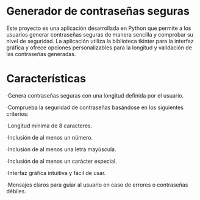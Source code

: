 # Generador de contraseñas seguras

Este proyecto es una aplicación desarrollada en Python que permite a los usuarios generar contraseñas seguras de manera sencilla y comprobar su nivel de seguridad. La aplicación utiliza la biblioteca tkinter para la interfaz gráfica y ofrece opciones personalizables para la longitud y validación de las contraseñas generadas.

# Características

·Genera contraseñas seguras con una longitud definida por el usuario.

·Comprueba la seguridad de contraseñas basándose en los siguientes criterios:

·Longitud mínima de 8 caracteres.

·Inclusión de al menos un número.

·Inclusión de al menos una letra mayúscula.

·Inclusión de al menos un carácter especial.

·Interfaz gráfica intuitiva y fácil de usar.

·Mensajes claros para guiar al usuario en caso de errores o contraseñas débiles.
